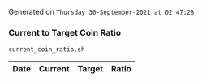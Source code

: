 Generated on `Thursday 30-September-2021 at 02:47:28`

### Current to Target Coin Ratio
`current_coin_ratio.sh`

Date|Current|Target|Ratio
---|---|---|---

